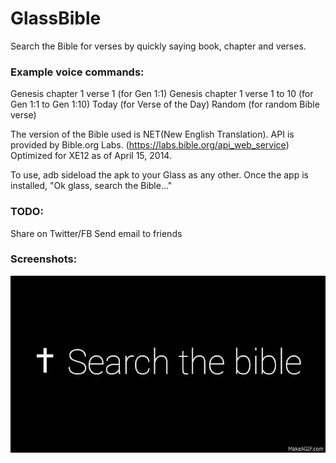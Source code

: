 GlassBible
==========

Search the Bible for verses by quickly saying book, chapter and verses.

### Example voice commands:
Genesis chapter 1 verse 1 (for Gen 1:1)
Genesis chapter 1 verse 1 to 10 (for Gen 1:1 to Gen 1:10)
Today (for Verse of the Day)
Random (for random Bible verse)

The version of the Bible used is NET(New English Translation).
API is provided by Bible.org Labs. (https://labs.bible.org/api_web_service)
Optimized for XE12 as of April 15, 2014.

To use, adb sideload the apk to your Glass as any other.
Once the app is installed, "Ok glass, search the Bible..."

### TODO: 
Share on Twitter/FB
Send email to friends

### Screenshots:

![Screen Shot1](https://raw.githubusercontent.com/ehdtkqorl123/glassBible/master/glassbible.gif)
